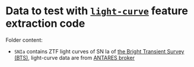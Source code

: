 # Data to test with [`light-curve`](https://github.com/light-curve/light-curve) feature extraction code

Folder content:
- `SNIa` contains ZTF light curves of SN Ia of [the Bright Transient Survey (BTS)](https://sites.astro.caltech.edu/ztf/bts/bts.php), light-curve data are from [ANTARES broker](https://antares.noirlab.edu)
